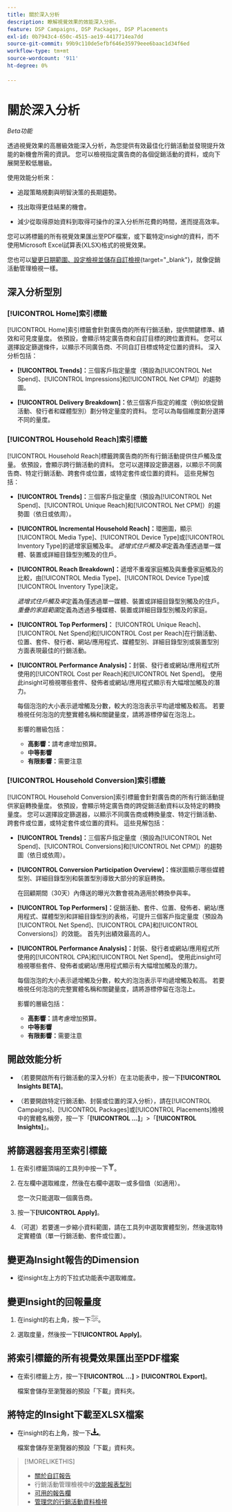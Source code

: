 ```yaml
---
title: 關於深入分析
description: 瞭解視覺效果的效能深入分析。
feature: DSP Campaigns, DSP Packages, DSP Placements
exl-id: 0b7943c4-650c-4515-ae19-4417714ea7dd
source-git-commit: 99b9c110de5efbf646e35979eee6baac1d34f6ed
workflow-type: tm+mt
source-wordcount: '911'
ht-degree: 0%

---
```


# 關於深入分析

*Beta功能*

透過視覺效果的高層級效能深入分析，為您提供有效最佳化行銷活動並發現提升效能的新機會所需的資訊。 您可以檢視指定廣告商的各個促銷活動的資料，或向下展開至較低層級。

使用效能分析來：

* 追蹤策略規劃與明智決策的長期趨勢。

* 找出取得更佳結果的機會。

* 減少從取得原始資料到取得可操作的深入分析所花費的時間，進而提高效率。

您可以將標籤的所有視覺效果匯出至PDF檔案，或下載特定insight的資料，而不使用Microsoft Excel試算表(XLSX)格式的視覺效果。

您也可以[變更日期範圍、設定檢視並儲存自訂檢視](/help/dsp/campaign-management/reports/campaign-data-views-manage.md){target="_blank"}，就像促銷活動管理檢視一樣。

## 深入分析型別

### [!UICONTROL Home]索引標籤

[!UICONTROL Home]索引標籤會針對廣告商的所有行銷活動，提供關鍵標準、績效和可見度量度。 依預設，會顯示特定廣告商和自訂目標的跨位置資料。 您可以選擇設定篩選條件，以顯示不同廣告商、不同自訂目標或特定位置的資料。 <!-- I don't see campaigns or packages anymore:  You can optionally configure filters to show data for a different advertiser or data for only specific campaigns, packages, custom goals, and placements. -->深入分析包括：

* **[!UICONTROL Trends]：**&#x200B;三個客戶指定量度（預設為[!UICONTROL Net Spend]、[!UICONTROL Impressions]和[!UICONTROL Net CPM]）的趨勢圖。

* **[!UICONTROL Delivery Breakdown]：**&#x200B;依三個客戶指定的維度（例如依促銷活動、發行者和媒體型別）劃分特定量度的資料。 您可以為每個維度劃分選擇不同的量度。

### [!UICONTROL Household Reach]索引標籤

[!UICONTROL Household Reach]標籤跨廣告商的所有行銷活動提供住戶觸及度量。 依預設，會顯示跨行銷活動的資料。 您可以選擇設定篩選器，以顯示不同廣告商、特定行銷活動、跨套件或位置，或特定套件或位置的資料。 這些見解包括：

* **[!UICONTROL Trends]：**&#x200B;三個客戶指定量度（預設為[!UICONTROL Net Spend]、[!UICONTROL Unique Reach]和[!UICONTROL Net CPM]）的趨勢圖（依日或依周）。

* **[!UICONTROL Incremental Household Reach]：**&#x200B;環圈圖，顯示[!UICONTROL Media Type]、[!UICONTROL Device Type]或[!UICONTROL Inventory Type]的遞增家庭觸及率。 *遞增式住戶觸及率*&#x200B;定義為僅透過單一媒體、裝置或詳細目錄型別觸及的住戶。

* **[!UICONTROL Reach Breakdown]：**&#x200B;遞增不重複家庭觸及與重疊家庭觸及的比較，由[!UICONTROL Media Type]、[!UICONTROL Device Type]或[!UICONTROL Inventory Type]決定。

  *遞增式住戶觸及率*&#x200B;定義為僅透過單一媒體、裝置或詳細目錄型別觸及的住戶。 *重疊的家庭範圍*&#x200B;定義為透過多種媒體、裝置或詳細目錄型別觸及的家庭。

* **[!UICONTROL Top Performers]：** [!UICONTROL Unique Reach]、[!UICONTROL Net Spend]和[!UICONTROL Cost per Reach]在行銷活動、位置、套件、發行者、網站/應用程式、媒體型別、詳細目錄型別或裝置型別方面表現最佳的行銷活動。

* **[!UICONTROL Performance Analysis]：**&#x200B;封裝、發行者或網站/應用程式所使用的[!UICONTROL Cost per Reach]和[!UICONTROL Net Spend]。 使用此insight可檢視哪些套件、發佈者或網站/應用程式顯示有大幅增加觸及的潛力。

  每個泡泡的大小表示遞增觸及分數，較大的泡泡表示平均遞增觸及較高。 若要檢視任何泡泡的完整實體名稱和關鍵量度，請將游標停留在泡泡上。

  影響的層級包括：

   * **高影響：**&#x200B;請考慮增加預算。
   * **中等影響**
   * **有限影響：**&#x200B;需要注意

### [!UICONTROL Household Conversion]索引標籤

[!UICONTROL Household Conversion]索引標籤會針對廣告商的所有行銷活動<!-- active only? -->提供家庭轉換量度。 依預設，會顯示特定廣告商的跨促銷活動資料以及特定的轉換量度。 您可以選擇設定篩選器，以顯示不同廣告商或轉換量度、特定行銷活動、跨套件或位置，或特定套件或位置的資料。 這些見解包括：

* **[!UICONTROL Trends]：**&#x200B;三個客戶指定量度（預設為[!UICONTROL Net Spend]、[!UICONTROL Conversions]和[!UICONTROL Net CPM]）的趨勢圖（依日或依周）。

* **[!UICONTROL Conversion Participation Overview]：**&#x200B;條狀圖顯示哪些媒體型別、詳細目錄型別和裝置型別導致大部分的家庭轉換。

  在回顧期間（30天）內傳送的曝光次數會視為適用於轉換參與率。

* **[!UICONTROL Top Performers]：**&#x200B;促銷活動、套件、位置、發佈者、網站/應用程式、媒體型別和詳細目錄型別的表格，可提升三個客戶指定量度（預設為[!UICONTROL Net Spend]、[!UICONTROL CPA]和[!UICONTROL Conversions]）的效能。 首先列出績效最高的人。

* **[!UICONTROL Performance Analysis]：**&#x200B;封裝、發行者或網站/應用程式所使用的[!UICONTROL CPA]和[!UICONTROL Net Spend]。 使用此insight可檢視哪些套件、發佈者或網站/應用程式顯示有大幅增加觸及的潛力。

  每個泡泡的大小表示遞增觸及分數，較大的泡泡表示平均遞增觸及較高。 若要檢視任何泡泡的完整實體名稱和關鍵量度，請將游標停留在泡泡上。

  影響的層級包括：

   * **高影響：**&#x200B;請考慮增加預算。
   * **中等影響**
   * **有限影響：**&#x200B;需要注意

## 開啟效能分析

* （若要開啟所有行銷活動的深入分析）在主功能表中，按一下&#x200B;**[!UICONTROL Insights BETA]**。

* （若要開啟特定行銷活動、封裝或位置的深入分析），請在[!UICONTROL Campaigns]、[!UICONTROL Packages]或[!UICONTROL Placements]檢視中的實體名稱旁，按一下「**[!UICONTROL ...]**」>「**[!UICONTROL Insights]**」。

## 將篩選器套用至索引標籤

1. 在索引標籤頂端的工具列中按一下![篩選按鈕](/help/dsp/assets/filter.png)。

1. 在左欄中選取維度，然後在右欄中選取一或多個值（如適用）。

   您一次只能選取一個廣告商。

1. 按一下&#x200B;**[!UICONTROL Apply]**。

1. （可選）若要進一步縮小資料範圍，請在工具列中選取實體型別，然後選取特定實體值（單一行銷活動、套件或位置）。

## 變更為Insight報告的Dimension

* 從insight左上方的下拉式功能表中選取維度。

## 變更Insight的回報量度

1. 在insight的右上角，按一下![量度設定](/help/dsp/assets/metric-settings.png "量度設定")。

1. 選取度量，然後按一下&#x200B;**[!UICONTROL Apply]**。

## 將索引標籤的所有視覺效果匯出至PDF檔案

* 在索引標籤上方，按一下&#x200B;**[!UICONTROL ...]** > **[!UICONTROL Export]**。

  檔案會儲存至瀏覽器的預設「下載」資料夾。

## 將特定的Insight下載至XLSX檔案

* 在insight的右上角，按一下![下載](/help/creative/assets/download.png "下載")。

  檔案會儲存至瀏覽器的預設「下載」資料夾。

>[!MORELIKETHIS]
>
>* [關於自訂報告](/help/dsp/reports/report-about.md)
>* 行銷活動管理檢視中的[效能報表型別](/help/dsp/campaign-management/reports/campaign-reports-about.md)
>* [可用的報告欄](/help/dsp/reports/report-columns.md)
>* [管理您的行銷活動資料檢視](/help/dsp/campaign-management/reports/campaign-data-views-manage.md)
